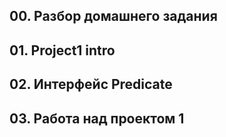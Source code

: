 ## 00. Разбор домашнего задания
## 01. Project1 intro
## 02. Интерфейс Predicate
## 03. Работа над проектом 1



